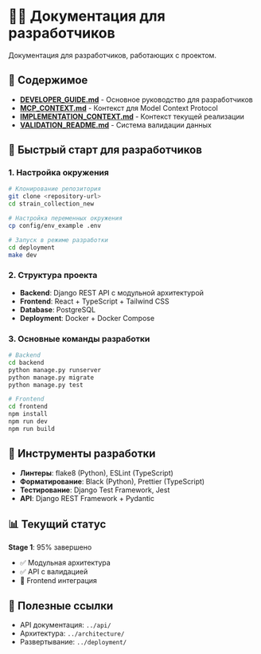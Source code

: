 # 👨‍💻 Документация для разработчиков

Документация для разработчиков, работающих с проектом.

## 📁 Содержимое

- **[DEVELOPER_GUIDE.md](../../DEVELOPER_GUIDE.md)** - Основное руководство для разработчиков
- **[MCP_CONTEXT.md](../../MCP_CONTEXT.md)** - Контекст для Model Context Protocol
- **[IMPLEMENTATION_CONTEXT.md](../../IMPLEMENTATION_CONTEXT.md)** - Контекст текущей реализации
- **[VALIDATION_README.md](../../VALIDATION_README.md)** - Система валидации данных

## 🚀 Быстрый старт для разработчиков

### 1. Настройка окружения
```bash
# Клонирование репозитория
git clone <repository-url>
cd strain_collection_new

# Настройка переменных окружения
cp config/env_example .env

# Запуск в режиме разработки
cd deployment
make dev
```

### 2. Структура проекта
- **Backend**: Django REST API с модульной архитектурой
- **Frontend**: React + TypeScript + Tailwind CSS
- **Database**: PostgreSQL
- **Deployment**: Docker + Docker Compose

### 3. Основные команды разработки
```bash
# Backend
cd backend
python manage.py runserver
python manage.py migrate
python manage.py test

# Frontend
cd frontend
npm install
npm run dev
npm run build
```

## 🔧 Инструменты разработки

- **Линтеры**: flake8 (Python), ESLint (TypeScript)
- **Форматирование**: Black (Python), Prettier (TypeScript)
- **Тестирование**: Django Test Framework, Jest
- **API**: Django REST Framework + Pydantic

## 📊 Текущий статус

**Stage 1**: 95% завершено
- ✅ Модульная архитектура
- ✅ API с валидацией
- 🔄 Frontend интеграция

## 🔗 Полезные ссылки

- API документация: `../api/`
- Архитектура: `../architecture/`
- Развертывание: `../deployment/`